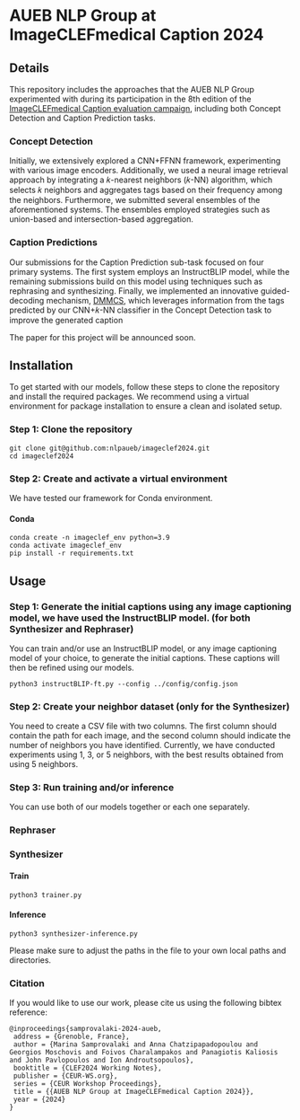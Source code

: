 
# AUEB NLP Group at ImageCLEFmedical Caption 2024

## Details
This repository includes the approaches that the AUEB NLP Group experimented with during its participation in the 8th edition of the [ImageCLEFmedical Caption evaluation campaign](https://www.imageclef.org/2024/medical/caption), including both Concept Detection and Caption Prediction tasks.

### Concept Detection
Initially, we extensively explored a CNN+FFNN framework, experimenting with various image encoders. Additionally, we used a neural image retrieval approach by integrating a 𝑘-nearest neighbors (𝑘-NN) algorithm, which selects 𝑘 neighbors and aggregates tags based on their frequency among the neighbors. Furthermore, we submitted several ensembles of the aforementioned systems. The ensembles employed strategies such as union-based and intersection-based aggregation.

### Caption Predictions
Our submissions for the Caption Prediction sub-task focused on four primary systems. The first system employs an InstructBLIP model, while the remaining submissions build on this model using techniques such as rephrasing and synthesizing. Finally, we implemented an innovative guided-decoding mechanism, [DMMCS](https://github.com/nlpaueb/dmmcs), which leverages information from the tags predicted by our CNN+𝑘-NN classifier in the Concept Detection task to improve the generated caption

The paper for this project will be announced soon.

## Installation
To get started with our models, follow these steps to clone the repository and install the required packages. We recommend using a virtual environment for package installation to ensure a clean and isolated setup.

### Step 1: Clone the repository

```
git clone git@github.com:nlpaueb/imageclef2024.git
cd imageclef2024
```

### Step 2: Create and activate a virtual environment

We have tested our framework for Conda environment.

#### Conda

```
conda create -n imageclef_env python=3.9
conda activate imageclef_env
pip install -r requirements.txt
```
## Usage

### Step 1: Generate the initial captions using any image captioning model, we have used the InstructBLIP model. (for both Synthesizer and Rephraser)

You can train and/or use an InstructBLIP model, or any image captioning model of your choice, to generate the initial captions. These captions will then be refined using our models.

```
python3 instructBLIP-ft.py --config ../config/config.json
```

### Step 2: Create your neighbor dataset (only for the Synthesizer)
You need to create a CSV file with two columns. The first column should contain the path for each image, and the second column should indicate the number of neighbors you have identified. Currently, we have conducted experiments using 1, 3, or 5 neighbors, with the best results obtained from using 5 neighbors.


### Step 3: Run training and/or inference 
You can use both of our models together or each one separately.

### Rephraser

### Synthesizer
#### Train

```
python3 trainer.py 
```

#### Inference

```
python3 synthesizer-inference.py 
```


Please make sure to adjust the paths in the file to your own local paths and directories.


### Citation
If you would like to use our work, please cite us using the following bibtex reference:


```
@inproceedings{samprovalaki-2024-aueb,
 address = {Grenoble, France},
 author = {Marina Samprovalaki and Anna Chatzipapadopoulou and Georgios Moschovis and Foivos Charalampakos and Panagiotis Kaliosis and John Pavlopoulos and Ion Androutsopoulos},
 booktitle = {CLEF2024 Working Notes},
 publisher = {CEUR-WS.org},
 series = {CEUR Workshop Proceedings},
 title = {{AUEB NLP Group at ImageCLEFmedical Caption 2024}},
 year = {2024}
}
```
